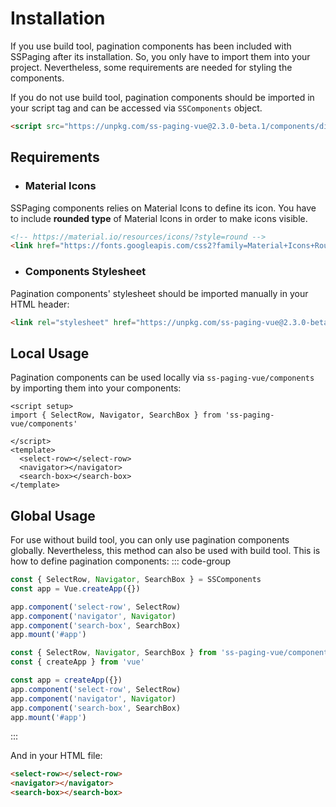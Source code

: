 # Installation
If you use build tool, pagination components has been included with SSPaging after its installation. So, you only have to import them into your project. Nevertheless, some requirements are needed for styling the components. <br>

If you do not use build tool, pagination components should be imported in your script tag and can be accessed via `SSComponents` object.
```html
<script src="https://unpkg.com/ss-paging-vue@2.3.0-beta.1/components/dist/ss-components.prod.js"></script>
```

## Requirements
- ### Material Icons
SSPaging components relies on Material Icons to define its icon. You have to include <strong>rounded type</strong> of Material Icons in order to make icons visible.
```html
<!-- https://material.io/resources/icons/?style=round -->
<link href="https://fonts.googleapis.com/css2?family=Material+Icons+Round" rel="stylesheet">
```
- ### Components Stylesheet
Pagination components' stylesheet should be imported manually in your HTML header:
```html
<link rel="stylesheet" href="https://unpkg.com/ss-paging-vue@2.3.0-beta.1/components/dist/style.css">
```

## Local Usage
Pagination components can be used locally via `ss-paging-vue/components` by importing them into your components:
```vue
<script setup>
import { SelectRow, Navigator, SearchBox } from 'ss-paging-vue/components'

</script>
<template>
  <select-row></select-row>
  <navigator></navigator>
  <search-box></search-box>
</template>
```

## Global Usage
For use without build tool, you can only use pagination components globally. Nevertheless, this method can also be used with build tool. This is how to define pagination components:
::: code-group
```javascript [Non-Build tool]
const { SelectRow, Navigator, SearchBox } = SSComponents
const app = Vue.createApp({})

app.component('select-row', SelectRow)
app.component('navigator', Navigator)
app.component('search-box', SearchBox)
app.mount('#app')
```
```js [Build tool]
const { SelectRow, Navigator, SearchBox } from 'ss-paging-vue/components'
const { createApp } from 'vue'

const app = createApp({})
app.component('select-row', SelectRow)
app.component('navigator', Navigator)
app.component('search-box', SearchBox)
app.mount('#app')
```
:::

And in your HTML file:
```html
<select-row></select-row>
<navigator></navigator>
<search-box></search-box>
```
